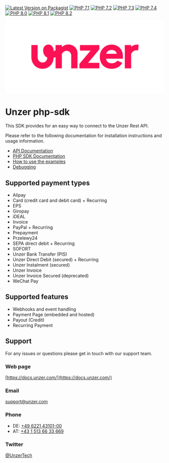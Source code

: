 [![Latest Version on Packagist](https://img.shields.io/packagist/v/unzerdev/php-sdk.svg?style=flat-square)](https://packagist.org/packages/unzerdev/php-sdk)
[![PHP 7.1](https://img.shields.io/badge/php-7.1-blue.svg)](http://www.php.net)
[![PHP 7.2](https://img.shields.io/badge/php-7.2-blue.svg)](http://www.php.net)
[![PHP 7.3](https://img.shields.io/badge/php-7.3-blue.svg)](http://www.php.net)
[![PHP 7.4](https://img.shields.io/badge/php-7.4-blue.svg)](http://www.php.net)
[![PHP 8.0](https://img.shields.io/badge/php-8.0-blue.svg)](http://www.php.net)
[![PHP 8.1](https://img.shields.io/badge/php-8.1-blue.svg)](http://www.php.net)
[![PHP 8.2](https://img.shields.io/badge/php-8.2-blue.svg)](http://www.php.net)

![Logo](unzer_logo.svg)

# Unzer php-sdk
This SDK provides for an easy way to connect to the Unzer Rest API.

Please refer to the following documentation for installation instructions and usage information.

*   [API Documentation](https://docs.unzer.com)
*   [PHP SDK Documentation](https://docs.unzer.com/server-side-integration/php-sdk-integration)
*   [How to use the examples](https://docs.unzer.com/server-side-integration/php-sdk-integration/php-example-implementation)
*   [Debugging](https://docs.unzer.com/server-side-integration/php-sdk-integration/php-error-handling/#debug-log)

## Supported payment types
*   Alipay
*   Card (credit card and debit card) + Recurring
*   EPS
*   Giropay
*   iDEAL
*   Invoice
*   PayPal + Recurring
*   Prepayment
*   Przelewy24
*   SEPA direct debit + Recurring
*   SOFORT
*   Unzer Bank Transfer (PIS)
*   Unzer Direct Debit (secured) + Recurring
*   Unzer Instalment (secured)
*   Unzer Invoice
*   Unzer Invoice Secured (deprecated)
*   WeChat Pay

## Supported features
*   Webhooks and event handling
*   Payment Page (embedded and hosted)
*   Payout (Credit)
*   Recurring Payment

## Support
For any issues or questions please get in touch with our support team.

### Web page
[https://docs.unzer.com/](https://docs.unzer.com/)

### Email
[support@unzer.com](mailto:support@unzer.com)

### Phone
* DE: [+49 6221 43101-00](tel:+4962214310100)
* AT: [+43 1 513 66 33 669](tel:+4315136633669)

### Twitter
[@UnzerTech](https://twitter.com/UnzerTech)
